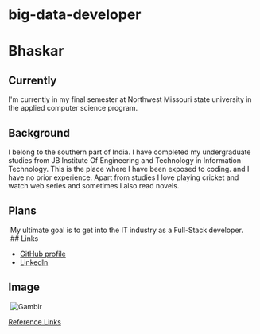 # big-data-developer
# Bhaskar
## Currently
I'm currently in my final semester at Northwest Missouri state university in the applied computer science program. 
## Background
I belong to the southern part of India. I have completed my undergraduate studies from JB Institute Of Engineering and Technology in Information Technology. This is the place where I have been exposed to coding. and I have no prior experience. Apart from studies I love playing cricket and watch web series and sometimes I also read novels.
## Plans
 My ultimate goal is to get into the IT industry as a Full-Stack developer.
 
 ## Links
- [GitHub profile](https://github.com/Bhaskar2909)
 
- [LinkedIn](https://www.linkedin.com/in/bhaskar-reddy-minupuri-49605513a/)


## Image


 ![Gambir](https://encrypted-tbn0.gstatic.com/images?q=tbn:ANd9GcTvu6z4tVIuf0DmNjeI_g8P6Cj5BYZ9RyZfvg&usqp=CAU)

[Reference Links](https://encrypted-tbn0.gstatic.com/images?q=tbn:ANd9GcTvu6z4tVIuf0DmNjeI_g8P6Cj5BYZ9RyZfvg&usqp=CAU)
